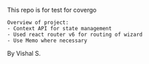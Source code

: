 This repo is for test for covergo

```
Overview of project:
- Context API for state management
- Used react router v6 for routing of wizard
- Use Memo where necessary
```
By Vishal S.